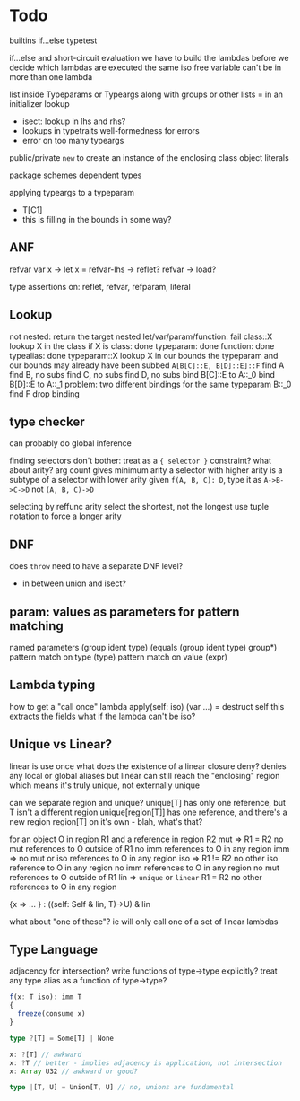 # Todo

builtins
  if...else
  typetest

if...else and short-circuit evaluation
  we have to build the lambdas before we decide which lambdas are executed
  the same iso free variable can't be in more than one lambda

list inside Typeparams or Typeargs along with groups or other lists
= in an initializer
lookup
- isect: lookup in lhs and rhs?
- lookups in typetraits
well-formedness for errors
- error on too many typeargs

public/private
`new` to create an instance of the enclosing class
object literals

package schemes
dependent types

applying typeargs to a typeparam
- T[C1]
- this is filling in the bounds in some way?

## ANF

refvar
  var x -> let x = <cell>
  refvar-lhs -> reflet?
  refvar -> load?

type assertions on:
  reflet, refvar, refparam, literal

## Lookup

not nested: return the target
nested
  let/var/param/function: fail
  class::X
    lookup X in the class
    if X is
      class: done
      typeparam: done
      function: done
      typealias: done
  typeparam::X
    lookup X in our bounds
    the typeparam and our bounds may already have been subbed
    `A[B[C]::E, B[D]::E]::F`
      find A
      find B, no subs
      find C, no subs
      find D, no subs
      bind B[C]::E to A::_0
      bind B[D]::E to A::_1
        problem: two different bindings for the same typeparam B::_0
      find F
      drop binding

## type checker

can probably do global inference

finding selectors
  don't bother: treat as a `{ selector }` constraint?
  what about arity?
    arg count gives minimum arity
    a selector with higher arity is a subtype of a selector with lower arity
    given `f(A, B, C): D`, type it as `A->B->C->D` not `(A, B, C)->D`

selecting by reffunc arity
  select the shortest, not the longest
  use tuple notation to force a longer arity

## DNF

does `throw` need to have a separate DNF level?
- in between union and isect?

## param: values as parameters for pattern matching

named parameters
  (group ident type)
  (equals (group ident type) group*)
pattern match on type
  (type)
pattern match on value
  (expr)

## Lambda typing

how to get a "call once" lambda
  apply(self: iso)
    (var ...) = destruct self
  this extracts the fields
  what if the lambda can't be iso?

## Unique vs Linear?

linear is use once
what does the existence of a linear closure deny?
  denies any local or global aliases
  but linear can still reach the "enclosing" region
  which means it's truly unique, not externally unique

can we separate region and unique?
  unique[T] has only one reference, but T isn't a different region
  unique[region[T]] has one reference, and there's a new region
  region[T] on it's own - blah, what's that?

for an object O in region R1
and a reference in region R2
  mut =>
    R1 = R2
    no mut references to O outside of R1
    no imm references to O in any region
  imm =>
    no mut or iso references to O in any region
  iso =>
    R1 != R2
    no other iso reference to O in any region
    no imm references to O in any region
    no mut references to O outside of R1
  lin => `unique` or `linear`
    R1 = R2
    no other references to O in any region

{x => ... } : ((self: Self & lin, T)->U) & lin

what about "one of these"?
  ie will only call one of a set of linear lambdas

## Type Language

adjacency for intersection?
write functions of type->type explicitly?
  treat any type alias as a function of type->type?

```ts
f(x: T iso): imm T
{
  freeze(consume x)
}

type ?[T] = Some[T] | None

x: ?[T] // awkward
x: ?T // better - implies adjacency is application, not intersection
x: Array U32 // awkward or good?

type |[T, U] = Union[T, U] // no, unions are fundamental

```
